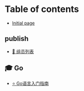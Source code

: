 # Table of contents

* [Initial page](README.md)

## publish

* [👬 组员列表](publish/untitled.md)

## 🎓 Go

* [⭐ Go语言入门指南](go/go-yu-yan-ru-men-zhi-nan.md)
